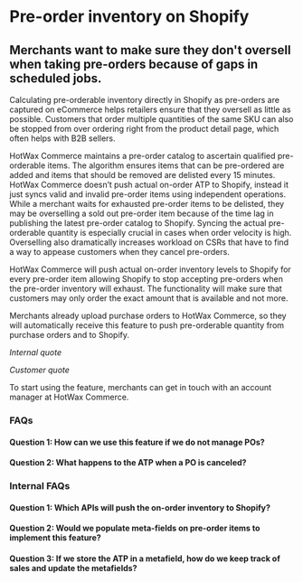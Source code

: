 # Pre-order inventory on Shopify

## Merchants want to make sure they don't oversell when taking pre-orders because of gaps in scheduled jobs.

Calculating pre-orderable inventory directly in Shopify as pre-orders are captured on eCommerce helps retailers ensure that they oversell as little as possible. Customers that order multiple quantities of the same SKU can also be stopped from over ordering right from the product detail page, which often helps with B2B sellers.

HotWax Commerce maintains a pre-order catalog to ascertain qualified pre-orderable items. The algorithm ensures items that can be pre-ordered are added and items that should be removed are delisted every 15 minutes. HotWax Commerce doesn’t push actual on-order ATP to Shopify, instead it just syncs valid and invalid pre-order items using independent operations. While a merchant waits for exhausted pre-order items to be delisted, they may be overselling a sold out pre-order item because of the time lag in publishing the latest pre-order catalog to Shopify. Syncing the actual pre-orderable quantity is especially crucial in cases when order velocity is high. Overselling also dramatically increases workload on CSRs that have to find a way to appease customers when they cancel pre-orders.

HotWax Commerce will push actual on-order inventory levels to Shopify for every pre-order item allowing Shopify to stop accepting pre-orders when the pre-order inventory will exhaust. The functionality will make sure that customers may only order the exact amount that is available and not more.

Merchants already upload purchase orders to HotWax Commerce, so they will automatically receive this feature to push pre-orderable quantity from purchase orders and to Shopify. 

*Internal quote*

*Customer quote*

To start using the feature, merchants can get in touch with an account manager at HotWax Commerce.

### FAQs

#### Question 1: How can we use this feature if we do not manage POs?

#### Question 2: What happens to the ATP when a PO is canceled?

### Internal FAQs

#### Question 1: Which APIs will push the on-order inventory to Shopify?

#### Question 2:  Would we populate meta-fields on pre-order items to implement this feature?

#### Question 3: If we store the ATP in a metafield, how do we keep track of sales and update the metafields?

